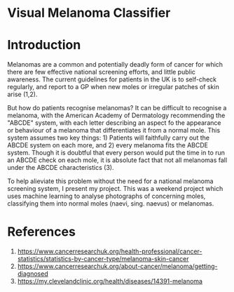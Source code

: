 # Visual Melanoma Classifier

# Introduction
Melanomas are a common and potentially deadly form of cancer for which there are few effective national screening efforts, and little public awareness. The current guidelines for patients in the UK is to self-check regularly, and report to a GP when new moles or irregular patches of skin arise (1,2). 

But how do patients recognise melanomas? It can be difficult to recognise a melanoma, with the American Academy of Dermatology recommending the "ABCDE" system, with each letter describing an aspect fo the appearance or behaviour of a melanoma that differentiates it from a normal mole. This system assumes two key things: 1) Patients will faithfully carry out the ABCDE system on each more, and 2) every melanoma fits the ABCDE system. Though it is doubtful that every person would put the time in to run an ABCDE check on each mole, it is absolute fact that not all melanomas fall under the ABCDE characteristics (3).

To help alieviate this problem without the need for a national melanoma screening system, I present my project. This was a weekend project which uses machine learning to analyse photographs of concerning moles, classifying them into normal moles (naevi, sing. naevus) or melanomas.




# References
1) https://www.cancerresearchuk.org/health-professional/cancer-statistics/statistics-by-cancer-type/melanoma-skin-cancer
2) https://www.cancerresearchuk.org/about-cancer/melanoma/getting-diagnosed
3) https://my.clevelandclinic.org/health/diseases/14391-melanoma
